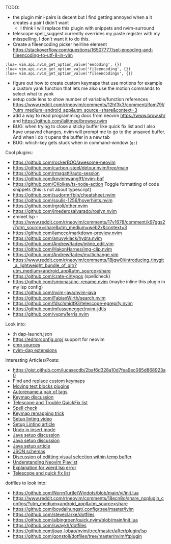 TODO:

- the plugin mini-pairs is decent but I find getting annoyed when a it creates a pair I didn't want
  - I think I will replace this plugin with snippets and nvim-surround
- telescope spell_suggest currently overrides my paste register with my misspelling. I don't want it to do this.
- Create a fileencoding picker heirline element https://stackoverflow.com/questions/16507777/set-encoding-and-fileencoding-to-utf-8-in-vim

```
:lua= vim.api.nvim_get_option_value('encoding', {})
:lua= vim.api.nvim_get_option_value('fileencoding', {})
:lua= vim.api.nvim_get_option_value('fileencodings', {})
```

- figure out how to create custom keymaps that use motions for example a custom yank function that lets me also use the motion commands to select what to yank
- setup code lens to show number of variable/function references https://www.reddit.com/r/neovim/comments/12hf3k3/comment/jfom79l/?utm_medium=android_app&utm_source=share&context=3
- add a way to read programming docs from neovim https://www.brow.sh/ and https://github.com/lalitmee/browse.nvim
- BUG: when trying to close a sticky buffer like quick fix list and I also have unsaved changes, nvim will prompt me to go to the unsaved buffer. And when I do it upens the buffer in a new tab
- BUG: which-key gets stuck when in command-window (`q:`)

Cool plugins:

- https://github.com/rockerBOO/awesome-neovim
- https://github.com/carbon-steel/detour.nvim/tree/main
- https://github.com/rmagatti/auto-session
- https://github.com/kevinhwang91/nvim-bqf
- https://github.com/CKolkey/ts-node-action Toggle formatting of code snippets (this is not about typescript)
- https://github.com/sudormrfbin/cheatsheet.nvim
- https://github.com/soulis-1256/hoverhints.nvim
- https://github.com/rgroli/other.nvim
- https://github.com/jmederosalvarado/roslyn.nvim
- emmet lsp - https://www.reddit.com/r/neovim/comments/17v1678/comment/k97ggs2/?utm_source=share&utm_medium=web2x&context=3
- https://github.com/iamcco/markdown-preview.nvim
- https://github.com/anuvyklack/hydra.nvim
- https://github.com/AndrewRadev/inline_edit.vim
- https://github.com/HakonHarnes/img-clip.nvim
- https://github.com/AndrewRadev/multichange.vim
- https://www.reddit.com/r/neovim/comments/18jqw0l/introducing_tinygit_a_lightweight_bundle_of_git/?utm_medium=android_app&utm_source=share
- https://github.com/crate-ci/typos (spellcheck)
- https://github.com/smjonas/inc-rename.nvim (maybe inline this plugin in my lsp config)
- https://github.com/nvim-java/nvim-java
- https://github.com/FabianWirth/search.nvim
- https://github.com/fdschmidt93/telescope-egrepify.nvim
- https://github.com/mfussenegger/nvim-jdtls
- https://github.com/vxpm/ferris.nvim

Look into:

- :h dap-launch.json
- https://editorconfig.org/ support for neovim
- [cmp sources](https://github.com/hrsh7th/nvim-cmp/wiki/List-of-sources)
- [nvim-dap extensions](https://github.com/mfussenegger/nvim-dap/wiki/Extensions)

Interesting Articles/Posts:

- https://gist.github.com/lucasecdb/2baf6d328a10d7fea9ec085d868923a0
- [Find and replace custom keymaps](https://www.reddit.com/r/neovim/comments/18dvpe1/wanted_to_share_a_small_and_simple_mapping_for/?utm_medium=android_app&utm_source=share)
- [Moving text blocks plugins](https://www.reddit.com/r/neovim/comments/18dk9bp/alternative_to_vimtextmanip_plugin_move_selected/?utm_medium=android_app&utm_source=share)
- [Autorename a pair of tags](https://www.reddit.com/r/neovim/comments/18dpoq2/for_people_using_a_tag_autorename_plugin_such_as/?utm_medium=android_app&utm_source=share)
- [Keymap discussion](https://www.reddit.com/r/neovim/comments/18jcj0q/any_advice_on_general_keymapping_methodologies/?utm_medium=android_app&utm_source=share)
- [Telescope and Trouble QuickFix list](https://www.reddit.com/r/neovim/comments/18iyev5/enhancing_telescope_workflow_sending_marked_files/?utm_medium=android_app&utm_source=share)
- [Spell check](https://www.reddit.com/r/neovim/comments/18id6uu/how_to_get_riddisable_spellcheck_lines_not_from/?utm_medium=android_app&utm_source=share)
- [Keymap remapping trick](https://www.reddit.com/r/neovim/comments/18ieoqq/comment/kdcta80/?utm_medium=android_app&utm_source=share&context=3)
- [Setup linting video](https://www.youtube.com/watch?v=ybUE4D80XSk)
- [Setup Linting article](https://www.josean.com/posts/neovim-linting-and-formatting)
- [Undo in insert mode](https://vi.stackexchange.com/questions/4556/undo-in-insert-mode)
- [Java setup discussion](https://www.reddit.com/r/neovim/comments/18hfkh2/nvimjava_brand_new_plugin_for_java_development/?utm_medium=android_app&utm_source=share)
- [Java setup discussion](https://www.reddit.com/r/neovim/comments/18g2jgr/having_the_worst_time_trying_to_use_jdtls/)
- [Java setup article](https://medium.com/@chrisatmachine/lunarvim-as-a-java-ide-da65c4a77fb4)
- [JSON schemas](https://www.arthurkoziel.com/json-schemas-in-neovim/)
- [Discussion of editting visual selection within temp buffer](https://www.reddit.com/r/neovim/comments/18dhi3g/looking_for_a_plugin_to_do_markdown_hoisting/?utm_source=share&utm_medium=web2x&context=3)
- [Understanding Neovim Playlist](https://www.youtube.com/watch?v=87AXw9Quy9U&list=PLx2ksyallYzW4WNYHD9xOFrPRYGlntAft)
- [Explanation for wierd lsp error](https://www.reddit.com/r/neovim/comments/18cb9d8/comment/kc9lre2/?utm_medium=android_app&utm_source=share&context=3)
- [Telescope and quick fix list](https://www.reddit.com/r/neovim/comments/17ux1nf/comment/k996vs0/?utm_source=share&utm_medium=web2x&context=3)

dotfiles to look into:

- https://github.com/NormTurtle/Windots/blob/main/vi/init.lua
- https://www.reddit.com/r/neovim/comments/18ecn8o/share_noplugin_configs/?utm_medium=android_app&utm_source=share
- https://github.com/boydaihungst/.config/tree/master/lvim
- https://github.com/steveclarke/dotfiles
- https://github.com/albingroen/quick.nvim/blob/main/init.lua
- https://github.com/swaykh/dotfiles
- https://github.com/joao-lobao/nvim/tree/master/after/plugin/lsp
- https://github.com/gonstoll/dotfiles/tree/master/nvim/ftplugin
